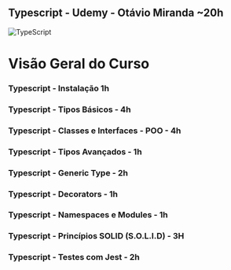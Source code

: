## Typescript - Udemy - Otávio Miranda ~20h
<img alt="TypeScript" src="https://img.shields.io/badge/typescript-%23007ACC.svg?&style=for-the-badge&logo=typescript&logoColor=white"/>


# Visão Geral do Curso

### Typescript - Instalação 1h
### Typescript - Tipos Básicos - 4h
### Typescript - Classes e Interfaces - POO - 4h
### Typescript - Tipos Avançados - 1h
### Typescript - Generic Type - 2h
### Typescript - Decorators - 1h
### Typescript - Namespaces e Modules - 1h
### Typescript - Princípios SOLID (S.O.L.I.D) - 3H
### Typescript - Testes com Jest - 2h






